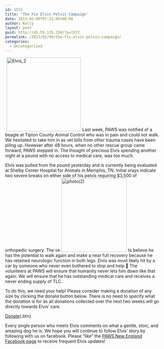 ```yaml
---
id: 1572
title: 'The Fix Elvis Pelvis Campaign'
date: 2013-02-09T07:21:09+00:00
author: Kelly
layout: post
guid: http://45.55.135.234/?p=1572
permalink: /2013/02/09/the-fix-elvis-pelvis-campaign/
categories:
  - Uncategorized
---
```

[<img class="alignleft  wp-image-1574" style="margin-left: 5px; margin-right: 5px;" alt="Elvis_2" src="https://pawsnewengland.com/wp-content/uploads/2013/02/Elvis_2-303x300.jpg" width="242" height="240" />](https://pawsnewengland.com/wp-content/uploads/2013/02/Elvis_2.jpg)Last week, PAWS was notified of a beagle at Tipton County Animal Control who was in pain and could not walk. We hesitated to take him in as vet bills from other trauma cases have been piling up. However after 48 hours, when no other rescue group came forward, PAWS stepped in. The thought of precious Elvis spending another night at a pound with no access to medical care, was too much.

Elvis was pulled from the pound yesterday and is currently being evaluated at Shelby Center Hospital for Animals in Memphis, TN. Initial xrays indicate two severe breaks on either side of his pelvis requiring $3,500 of orthopedic surgery. The ve[<img class="alignright  wp-image-1578" style="margin-left: 5px; margin-right: 5px;" alt="photo(2)" src="https://pawsnewengland.com/wp-content/uploads/2013/02/photo2-266x300.jpg" width="213" height="240" />](https://pawsnewengland.com/wp-content/uploads/2013/02/photo2.jpg)ts believe he has the potential to walk again and make a near full recovery because he has retained neurologic function in both legs. Elvis was most likely hit by a car by someone who never even bothered to stop and help 🙁 The volunteers at PAWS will ensure that humanity never lets him down like that again. We will ensure that he has outstanding medical care and receives a never ending supply of TLC.

To do this, we need your help! Please consider making a donation of any size by clicking the donate button below. There is no need to specify what the donation is for as all donations collected over the next two weeks will go directly towards Elvis&#8217; care.

[Donate](https://pawsnewengland.com/donate/){.btn}

Every single person who meets Elvis comments on what a gentle, stoic, and amazing dog he is. We hope you will continue to follow Elvis&#8217; story by following with us on facebook. Please &#8220;like&#8221; the <a href="https://www.facebook.com/PAWSNewEngland" target="_blank" data-cke-saved-href="https://www.facebook.com/PAWSNewEngland">PAWS New England Facebook page</a> to receive frequent Elvis updates!